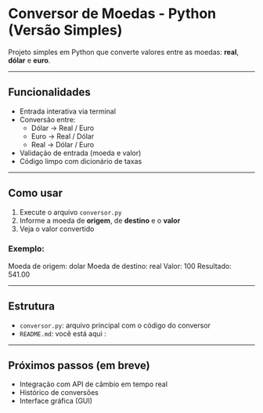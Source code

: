 # Conversor de Moedas - Python (Versão Simples)

Projeto simples em Python que converte valores entre as moedas: **real**, **dólar** e **euro**.

---

## Funcionalidades

- Entrada interativa via terminal
- Conversão entre:
  - Dólar → Real / Euro
  - Euro → Real / Dólar
  - Real → Dólar / Euro
- Validação de entrada (moeda e valor)
- Código limpo com dicionário de taxas

---

##  Como usar

1. Execute o arquivo `conversor.py`
2. Informe a moeda de **origem**, de **destino** e o **valor**
3. Veja o valor convertido

### Exemplo:

Moeda de origem: dolar
Moeda de destino: real
Valor: 100
Resultado: 541.00


---

##  Estrutura

- `conversor.py`: arquivo principal com o código do conversor
- `README.md`: você está aqui :

---

##  Próximos passos (em breve)

- Integração com API de câmbio em tempo real
- Histórico de conversões
- Interface gráfica (GUI)
